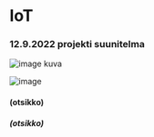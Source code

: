 # IoT
### 12.9.2022 projekti suunitelma
![image](https://user-images.githubusercontent.com/113332670/189598594-9897606b-a162-49f6-874a-9b8158e528d8.png)
kuva

![image](https://user-images.githubusercontent.com/113332670/189598675-5c21c430-396f-4bc1-8901-82f37b86ec59.png)

#### (otsikko)

##### (otsikko)
